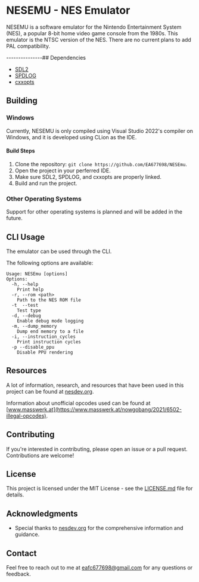 # NESEMU - NES Emulator

NESEMU is a software emulator for the Nintendo Entertainment System (NES), a popular 8-bit home video game console from the 1980s.
This emulator is the NTSC version of the NES. There are no current plans to add PAL compatibility.

  ---------------## Dependencies

- [SDL2](https://www.libsdl.org/download-2.0.php)
- [SPDLOG](https://github.com/gabime/spdlog)
- [cxxopts](https://github.com/jarro2783/cxxopts)

## Building

### Windows

Currently, NESEMU is only compiled using Visual Studio 2022's compiler on Windows, and it is developed using CLion as the IDE.

#### Build Steps

1. Clone the repository: `git clone https://github.com/EA677698/NESEmu`.
2. Open the project in your perferred IDE.
3. Make sure SDL2, SPDLOG, and cxxopts are properly linked.
4. Build and run the project.

### Other Operating Systems

Support for other operating systems is planned and will be added in the future.

## CLI Usage

The emulator can be used through the CLI.

The following options are available:
```shell
Usage: NESEmu [options]
Options:
  -h, --help
    Print help
  -r, --rom <path>
    Path to the NES ROM file
  -t  --test
    Test type
  -d, --debug
    Enable debug mode logging
  -m, --dump_memory
    Dump end memory to a file
  -i, --instruction_cycles
    Print instruction cycles
  -p --disable_ppu
    Disable PPU rendering
```

## Resources

A lot of information, research, and resources that have been used in this project can be found at [nesdev.org](https://nesdev.org).

Information about unofficial opcodes used can be found at [www.masswerk.at](https://www.masswerk.at/nowgobang/2021/6502-illegal-opcodes).

## Contributing

If you're interested in contributing, please open an issue or a pull request. Contributions are welcome!

## License

This project is licensed under the MIT License - see the [LICENSE.md](LICENSE.md) file for details.

## Acknowledgments

- Special thanks to [nesdev.org](https://nesdev.org) for the comprehensive information and guidance.

## Contact

Feel free to reach out to me at eafc677698@gmail.com for any questions or feedback.
